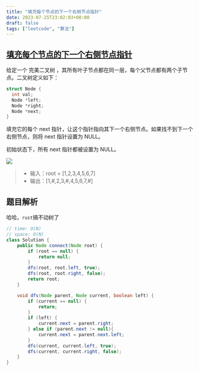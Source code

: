 ```yaml
---
title: "填充每个节点的下一个右侧节点指针"
date: 2023-07-25T23:02:03+08:00
draft: false
tags: ["leetcode", "算法"]
---
```


## [填充每个节点的下一个右侧节点指针](https://leetcode.cn/problems/populating-next-right-pointers-in-each-node/)

给定一个 完美二叉树 ，其所有叶子节点都在同一层，每个父节点都有两个子节点。二叉树定义如下：
```c
struct Node {
  int val;
  Node *left;
  Node *right;
  Node *next;
}
```
填充它的每个 next 指针，让这个指针指向其下一个右侧节点。如果找不到下一个右侧节点，则将 next 指针设置为 NULL。

初始状态下，所有 next 指针都被设置为 NULL。


![](https://assets.leetcode.com/uploads/2019/02/14/116_sample.png)

>- 输入：root = [1,2,3,4,5,6,7]
>- 输出：[1,#,2,3,#,4,5,6,7,#]


## 题目解析

哈哈，`rust`搞不动树了

```java
// time: O(N)
// space: O(N)
class Solution {
    public Node connect(Node root) {
        if (root == null) {
            return null;
        }
        dfs(root, root.left, true);
        dfs(root, root.right, false);
        return root;
    }

    void dfs(Node parent, Node current, boolean left) {
        if (current == null) {
            return;
        }
        if (left) {
            current.next = parent.right;
        } else if (parent.next != null){
            current.next = parent.next.left;
        }
        dfs(current, current.left, true);
        dfs(current, current.right, false);
    }
}
```


